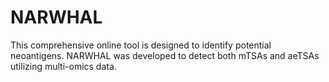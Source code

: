 # NARWHAL
This comprehensive online tool is designed to identify potential neoantigens. NARWHAL was developed to detect both mTSAs and aeTSAs utilizing multi-omics data.
